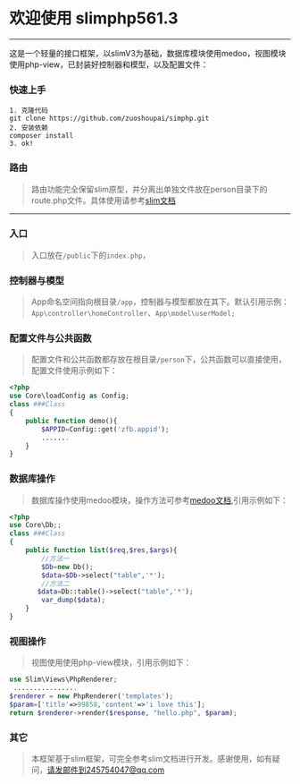 # 欢迎使用 slimphp561.3

------

这是一个轻量的接口框架，以slimV3为基础，数据库模块使用medoo，视图模块使用php-view，已封装好控制器和模型，以及配置文件：
### 快速上手
```
1. 克隆代码
git clone https://github.com/zuoshoupai/simphp.git
2. 安装依赖
composer install
3. ok!

```
 
### 路由

> 路由功能完全保留slim原型，并分离出单独文件放在person目录下的route.php文件。具体使用请参考[slim文档](https://www.slimframework.com/docs/v3/)

------

### 入口
> 入口放在`/public`下的`index.php`，

### 控制器与模型
>App命名空间指向根目录`/app`，控制器与模型都放在其下。默认引用示例：`App\controller\homeController`、`App\model\userModel;`

### 配置文件与公共函数
>配置文件和公共函数都存放在根目录`/person`下，公共函数可以直接使用，配置文件使用示例如下：
```php
<?php
use Core\loadConfig as Config;  
class ###Class
{
    public function demo(){ 
        $APPID=Config::get('zfb.appid');  
        .......
    } 
}
```
### 数据库操作
>数据库操作使用medoo模块，操作方法可参考[medoo文档](https://medoo.lvtao.net/1.2/doc.php),引用示例如下：
```php
<?php 
use Core\Db;;
class ###Class
{ 
    public function list($req,$res,$args){ 
        //方法一
        $Db=new Db();
        $data=$Db->select("table",'*');
        //方法二
       $data=Db::table()->select("table",'*');
        var_dump($data); 
    } 
}
```
### 视图操作
>视图使用使用php-view模块，引用示例如下：
```php 
use Slim\Views\PhpRenderer;
 ................
$renderer = new PhpRenderer('templates');
$param=['title'=>99858,'content'=>'i love this'];
return $renderer->render($response, "hello.php", $param);
```
### 其它
>本框架基于slim框架，可完全参考slim文档进行开发。感谢使用，如有疑问，请发邮件到245754047@qq.com
